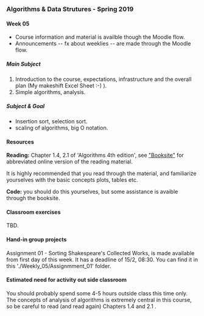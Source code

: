 ### Algorithms & Data Strutures - Spring 2019

#### Week 05
* Course information and material is availble though the Moodle flow.
* Announcements -- fx about weeklies -- are made through the Moodle flow. 

##### Main Subject

1. Introduction to the course, expectations, infrastructure and the overall plan (My makeshift Excel Sheet :-) ).
2. Simple algorithms, analysis.

##### Subject & Goal
 * Insertion sort, selection sort.
 * scaling of algorithms, big O notation.

#### Resources
**Reading:** Chapter 1.4, 2.1 of 'Algorithms 4th edition', see ["Booksite"]() for abbreviated online version of the reading material.

It is highly recommended that you read through the material, and familiarize yourselves with the basic concepts plots, tables etc.

**Code:** you should do this yourselves, but some assistance is avaible through the booksite.

#### Classroom exercises
TBD.

#### Hand-in group projects
Assignment 01 - Sorting Shakespeare's Collected Works, is made available from first day of this week. It has a deadline of 15/2, 08:30. You can find it in this './Weekly_05/Assignmment\_01' folder.

#### Estimated need for activity out side classroom
You should probably spend some 4-5 hours outside class this time only. The concepts of analysis of algorithms is extremely central in this course, so be careful to read (and read again) Chapters 1.4 and 2.1 .
